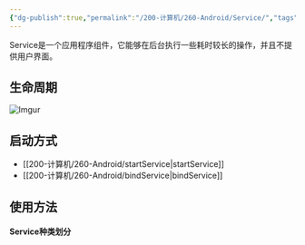 ```yaml
---
{"dg-publish":true,"permalink":"/200-计算机/260-Android/Service/","tags":["Android/四大组件"],"noteIcon":""}
---
```


Service是一个应用程序组件，它能够在后台执行一些耗时较长的操作，并且不提供用户界面。
## 生命周期
![Imgur](https://imgur.com/7zo5TK9.png)

## 启动方式
- [[200-计算机/260-Android/startService\|startService]]
- [[200-计算机/260-Android/bindService\|bindService]]

## 使用方法

#### Service种类划分
